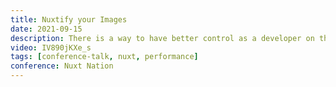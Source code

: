 ```yaml
---
title: Nuxtify your Images
date: 2021-09-15
description: There is a way to have better control as a developer on the image performance of your website. Debbie will walk you through the greatness of Nuxt Images and showcase all the benefits of using this plug-and-play image optimization module.
video: IV890jKXe_s
tags: [conference-talk, nuxt, performance]
conference: Nuxt Nation
---
```

